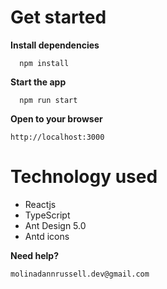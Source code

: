 # Get started

**Install dependencies**

```
  npm install
```

**Start the app**

```
  npm run start
```

**Open to your browser**

```
http://localhost:3000
```

# Technology used

- Reactjs
- TypeScript
- Ant Design 5.0
- Antd icons

**Need help?**

```
molinadannrussell.dev@gmail.com
```
